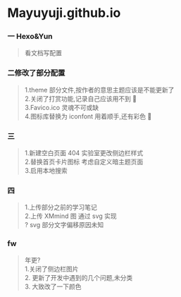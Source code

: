 # Mayuyuji.github.io

### 一 Hexo&Yun

> 看文档写配置

### 二修改了部分配置

> 1.theme 部分文件,按作者的意思主题应该是不能更新了
> <br> 2.关闭了打赏功能,记录自己应该用不到 🧐
> <br> 3.Favico.ico 灵魂不可或缺
> <br> 4.图标库替换为 iconfont 用着顺手,还有彩色 🤪

### 三

> 1.新建空白页面 404 实验室更改侧边栏样式
> <br>2.替换首页卡片图标 考虑自定义暗主题页面
> <br>3.启用本地搜索

### 四

> 1.上传部分之前的学习笔记
> <br>2.上传 XMmind 图 通过 svg 实现
> <br> ? svg 部分文字偏移原因未知

### fw
> 年更? <br>
> 1.关闭了侧边栏图片 <br>
> 2. 更新了开发中遇到的几个问题,未分类<br>
> 3. 大致改了一下颜色
